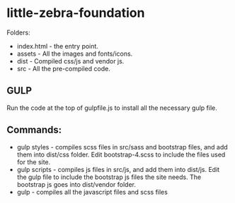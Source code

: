 # little-zebra-foundation

Folders:

<ul>
<li>index.html - the entry point.</li>
<li>assets - All the images and fonts/icons.</li>
<li>dist - Compiled css/js and vendor js.  </li>
<li>src - All the pre-compiled code.</li>
</ul>


<h2>GULP</h2>
Run the code at the top of gulpfile.js to install all the necessary gulp file.
<h2>Commands:</h2>
<ul>
<li>
gulp styles - compiles scss files in src/sass and bootstrap files, and add them into dist/css folder.  Edit bootstrap-4.scss to include the files used for the site.</li>
<li>gulp scripts - compiles js files in src/js, and add them into dist/js.  Edit the gulp file to include the bootstrap js files the site needs.  The bootstrap js goes into dist/vendor folder.</li>
<li>gulp - compiles all the javascript files and scss files</li>
</ul>

